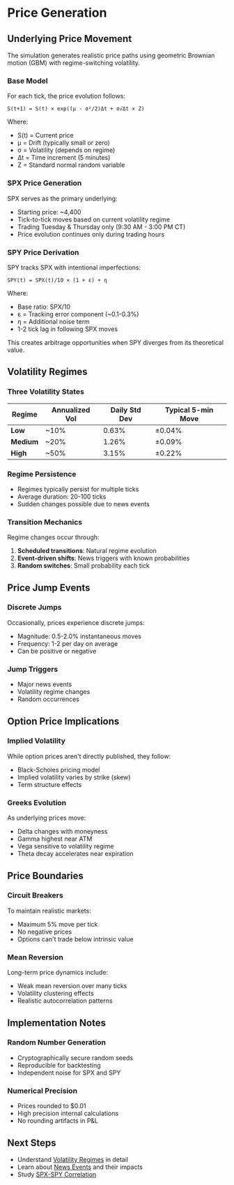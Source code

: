 # Price Generation

## Underlying Price Movement

The simulation generates realistic price paths using geometric Brownian motion (GBM) with regime-switching volatility.

### Base Model

For each tick, the price evolution follows:

```
S(t+1) = S(t) × exp((μ - σ²/2)Δt + σ√Δt × Z)
```

Where:
- S(t) = Current price
- μ = Drift (typically small or zero)
- σ = Volatility (depends on regime)
- Δt = Time increment (5 minutes)
- Z = Standard normal random variable

### SPX Price Generation

SPX serves as the primary underlying:
- Starting price: ~4,400
- Tick-to-tick moves based on current volatility regime
- Trading Tuesday & Thursday only (9:30 AM - 3:00 PM CT)
- Price evolution continues only during trading hours

### SPY Price Derivation

SPY tracks SPX with intentional imperfections:

```
SPY(t) = SPX(t)/10 × (1 + ε) + η
```

Where:
- Base ratio: SPX/10
- ε = Tracking error component (~0.1-0.3%)
- η = Additional noise term
- 1-2 tick lag in following SPX moves

This creates arbitrage opportunities when SPY diverges from its theoretical value.

## Volatility Regimes

### Three Volatility States

| Regime | Annualized Vol | Daily Std Dev | Typical 5-min Move |
|--------|----------------|---------------|-------------------|
| **Low** | ~10% | 0.63% | ±0.04% |
| **Medium** | ~20% | 1.26% | ±0.09% |
| **High** | ~50% | 3.15% | ±0.22% |

### Regime Persistence

- Regimes typically persist for multiple ticks
- Average duration: 20-100 ticks
- Sudden changes possible due to news events

### Transition Mechanics

Regime changes occur through:
1. **Scheduled transitions**: Natural regime evolution
2. **Event-driven shifts**: News triggers with known probabilities
3. **Random switches**: Small probability each tick

## Price Jump Events

### Discrete Jumps

Occasionally, prices experience discrete jumps:
- Magnitude: 0.5-2.0% instantaneous moves
- Frequency: 1-2 per day on average
- Can be positive or negative

### Jump Triggers

- Major news events
- Volatility regime changes
- Random occurrences

## Option Price Implications

### Implied Volatility

While option prices aren't directly published, they follow:
- Black-Scholes pricing model
- Implied volatility varies by strike (skew)
- Term structure effects

### Greeks Evolution

As underlying prices move:
- Delta changes with moneyness
- Gamma highest near ATM
- Vega sensitive to volatility regime
- Theta decay accelerates near expiration

## Price Boundaries

### Circuit Breakers

To maintain realistic markets:
- Maximum 5% move per tick
- No negative prices
- Options can't trade below intrinsic value

### Mean Reversion

Long-term price dynamics include:
- Weak mean reversion over many ticks
- Volatility clustering effects
- Realistic autocorrelation patterns

## Implementation Notes

### Random Number Generation
- Cryptographically secure random seeds
- Reproducible for backtesting
- Independent noise for SPX and SPY

### Numerical Precision
- Prices rounded to $0.01
- High precision internal calculations
- No rounding artifacts in P&L

## Next Steps

- Understand [Volatility Regimes](volatility-regimes.md) in detail
- Learn about [News Events](news-events.md) and their impacts
- Study [SPX-SPY Correlation](correlation-model.md)
